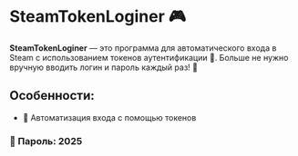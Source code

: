 # SteamTokenLoginer 🎮

**SteamTokenLoginer** — это программа для автоматического входа в Steam с использованием токенов аутентификации 🔐. Больше не нужно вручную вводить логин и пароль каждый раз! 🚀

## Особенности:
- 🔑 Автоматизация входа с помощью токенов




### 🔐 Пароль: 2025
